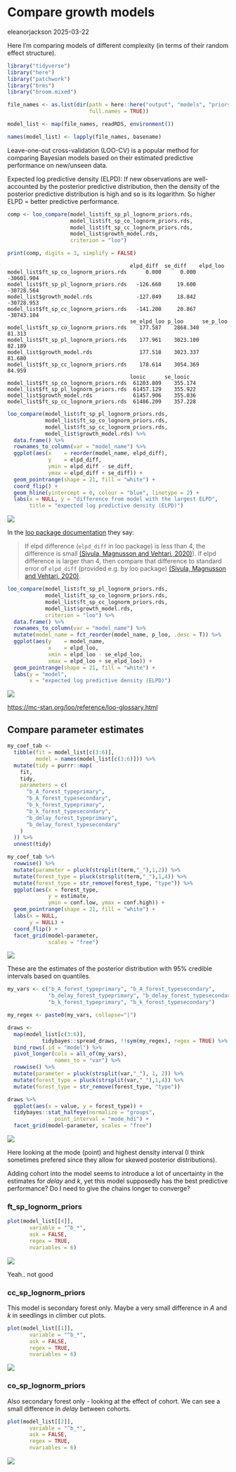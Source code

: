 # Compare growth models
eleanorjackson
2025-03-22

Here I’m comparing models of different complexity (in terms of their
random effect structure).

``` r
library("tidyverse")
library("here")
library("patchwork")
library("brms")
library("broom.mixed")
```

``` r
file_names <- as.list(dir(path = here::here("output", "models", "priors2"),
                          full.names = TRUE))

model_list <- map(file_names, readRDS, environment())

names(model_list) <- lapply(file_names, basename)
```

Leave-one-out cross-validation (LOO-CV) is a popular method for
comparing Bayesian models based on their estimated predictive
performance on new/unseen data.

Expected log predictive density (ELPD): If new observations are
well-accounted by the posterior predictive distribution, then the
density of the posterior predictive distribution is high and so is its
logarithm. So higher ELPD = better predictive performance.

``` r
comp <- loo_compare(model_list$ft_sp_pl_lognorm_priors.rds,
                    model_list$ft_sp_co_lognorm_priors.rds,
                    model_list$ft_sp_cc_lognorm_priors.rds,
                    model_list$growth_model.rds,
                    criterion = "loo")

print(comp, digits = 3, simplify = FALSE)
```

                                           elpd_diff  se_diff    elpd_loo  
    model_list$ft_sp_co_lognorm_priors.rds      0.000      0.000 -30601.904
    model_list$ft_sp_pl_lognorm_priors.rds   -126.660     19.600 -30728.564
    model_list$growth_model.rds              -127.049     18.842 -30728.953
    model_list$ft_sp_cc_lognorm_priors.rds   -141.200     20.867 -30743.104
                                           se_elpd_loo p_loo      se_p_loo  
    model_list$ft_sp_co_lognorm_priors.rds    177.587    2868.340     81.313
    model_list$ft_sp_pl_lognorm_priors.rds    177.961    3023.100     82.189
    model_list$growth_model.rds               177.518    3023.337     81.680
    model_list$ft_sp_cc_lognorm_priors.rds    178.614    3054.369     84.959
                                           looic      se_looic  
    model_list$ft_sp_co_lognorm_priors.rds  61203.809    355.174
    model_list$ft_sp_pl_lognorm_priors.rds  61457.129    355.922
    model_list$growth_model.rds             61457.906    355.036
    model_list$ft_sp_cc_lognorm_priors.rds  61486.209    357.228

``` r
loo_compare(model_list$ft_sp_pl_lognorm_priors.rds,
            model_list$ft_sp_co_lognorm_priors.rds,
            model_list$ft_sp_cc_lognorm_priors.rds,
            model_list$growth_model.rds) %>% 
  data.frame() %>% 
  rownames_to_column(var = "model_name") %>% 
  ggplot(aes(x    = reorder(model_name, elpd_diff), 
             y    = elpd_diff, 
             ymin = elpd_diff - se_diff, 
             ymax = elpd_diff + se_diff)) +
  geom_pointrange(shape = 21, fill = "white") +
  coord_flip() +
  geom_hline(yintercept = 0, colour = "blue", linetype = 2) +
  labs(x = NULL, y = "difference from model with the largest ELPD", 
       title = "expected log predictive density (ELPD)") 
```

![](figures/2025-01-20_compare-growth-models/unnamed-chunk-4-1.png)

In the [loo package
documentation](https://mc-stan.org/loo/articles/online-only/faq.html#how-to-use-cross-validation-for-model-selection-)
they say:

> If elpd difference (`elpd_diff` in loo package) is less than 4, the
> difference is small [(Sivula, Magnusson and Vehtari,
> 2020)](https://doi.org/10.48550/arXiv.2008.10296)). If elpd difference
> is larger than 4, then compare that difference to standard error of
> `elpd_diff` (provided e.g. by loo package) [(Sivula, Magnusson and
> Vehtari, 2020)](https://doi.org/10.48550/arXiv.2008.10296).

``` r
loo_compare(model_list$ft_sp_pl_lognorm_priors.rds,
            model_list$ft_sp_co_lognorm_priors.rds,
            model_list$ft_sp_cc_lognorm_priors.rds,
            model_list$growth_model.rds,
            criterion = "loo") %>% 
  data.frame() %>% 
  rownames_to_column(var = "model_name") %>% 
  mutate(model_name = fct_reorder(model_name, p_loo, .desc = T)) %>% 
  ggplot(aes(y    = model_name, 
             x    = elpd_loo, 
             xmin = elpd_loo - se_elpd_loo, 
             xmax = elpd_loo + se_elpd_loo)) +
  geom_pointrange(shape = 21, fill = "white") +
  labs(y = "model", 
       x = "expected log predictive density (ELPD)") 
```

![](figures/2025-01-20_compare-growth-models/unnamed-chunk-5-1.png)

https://mc-stan.org/loo/reference/loo-glossary.html

## Compare parameter estimates

``` r
my_coef_tab <-
  tibble(fit = model_list[c(3:6)],
         model = names(model_list[c(3:6)])) %>%
  mutate(tidy = purrr::map(
    fit,
    tidy,
    parameters = c(
      "b_A_forest_typeprimary",
      "b_A_forest_typesecondary",
      "b_k_forest_typeprimary",
      "b_k_forest_typesecondary",
      "b_delay_forest_typeprimary",
      "b_delay_forest_typesecondary"
    )
  )) %>%
  unnest(tidy)
```

``` r
my_coef_tab %>% 
  rowwise() %>% 
  mutate(parameter = pluck(strsplit(term,"_"),1,2)) %>% 
  mutate(forest_type = pluck(strsplit(term,"_"),1,4)) %>% 
  mutate(forest_type = str_remove(forest_type, "type")) %>% 
  ggplot(aes(x = forest_type, 
             y = estimate, 
             ymin = conf.low, ymax = conf.high)) +
  geom_pointrange(shape = 21, fill = "white") +
  labs(x = NULL,
       y = NULL) +
  coord_flip() +
  facet_grid(model~parameter, 
             scales = "free") 
```

![](figures/2025-01-20_compare-growth-models/unnamed-chunk-7-1.png)

These are the estimates of the posterior distribution with 95% credible
intervals based on quantiles.

``` r
my_vars <- c("b_A_forest_typeprimary", "b_A_forest_typesecondary",
             "b_delay_forest_typeprimary", "b_delay_forest_typesecondary",
             "b_k_forest_typeprimary", "b_k_forest_typesecondary")

my_regex <- paste0(my_vars, collapse="|")

draws <-
  map(model_list[c(3:6)],
           tidybayes::spread_draws, !!sym(my_regex), regex = TRUE) %>% 
  bind_rows(.id = "model") %>% 
  pivot_longer(cols = all_of(my_vars), 
               names_to = "var") %>% 
  rowwise() %>% 
  mutate(parameter = pluck(strsplit(var,"_"), 1, 2)) %>% 
  mutate(forest_type = pluck(strsplit(var,"_"),1,4)) %>% 
  mutate(forest_type = str_remove(forest_type, "type")) 

draws %>% 
  ggplot(aes(x = value, y = forest_type)) +
  tidybayes::stat_halfeye(normalize = "groups",
               point_interval = "mode_hdi") +
  facet_grid(model~parameter, scales = "free")
```

![](figures/2025-01-20_compare-growth-models/unnamed-chunk-8-1.png)

Here looking at the mode (point) and highest density interval (I think
sometimes prefered since they allow for skewed posterior distributions).

Adding cohort into the model seems to introduce a lot of uncertainty in
the estimates for *delay* and *k*, yet this model supposedly has the
best predictive performance? Do I need to give the chains longer to
converge?

### ft_sp_lognorm_priors

``` r
plot(model_list[[4]], 
       variable = "^b_*",
       ask = FALSE,
       regex = TRUE,
       nvariables = 6) 
```

![](figures/2025-01-20_compare-growth-models/unnamed-chunk-9-1.png)

Yeah.. not good

### cc_sp_lognorm_priors

This model is secondary forest only. Maybe a very small difference in
*A* and *k* in seedlings in climber cut plots.

``` r
plot(model_list[[1]], 
       variable = "^b_*",
       ask = FALSE,
       regex = TRUE,
       nvariables = 6) 
```

![](figures/2025-01-20_compare-growth-models/unnamed-chunk-10-1.png)

### co_sp_lognorm_priors

Also secondary forest only - looking at the effect of cohort. We can see
a small difference in *delay* between cohorts.

``` r
plot(model_list[[2]], 
       variable = "^b_*",
       ask = FALSE,
       regex = TRUE,
       nvariables = 6) 
```

![](figures/2025-01-20_compare-growth-models/unnamed-chunk-11-1.png)
